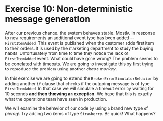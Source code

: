 # Exercise 10: Non-deterministic message generation

After our previous change, the system behaves stable. Mostly. In response to new requirements an additional event type has been added -- `FirstItemAdded`. This event is published when the customer adds first item to their orders. It is used by the marketing department to study the buying habits. Unfortunately from time to time they notice the lack of `FirstItemAdded` event. What could have gone wrong? The problem seems to be correlated with timeouts. We are going to investigate this by first trying to reproduce the problem using another *chaos monkey*. 

In this exercise we are going to extend the `BrokerErrorSimulatorBehavior` by adding another `if` clause that checks if the outgoing message is of type `FirstItemAdded`. In that case we will simulate a timeout error by waiting for 10 seconds **and then throwing an exception**. We hope that this is exactly what the operations team have seen in production.

We will examine the behavior of our code by using a brand new type of *pierogi*. Try adding two items of type `Strawberry`. Be quick! What happens?

